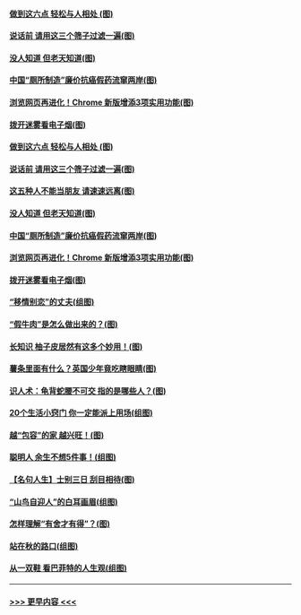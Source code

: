 #### [做到这六点 轻松与人相处 (图)](../pages/p8/907429.md?t=09190444) 
#### [说话前 请用这三个筛子过滤一遍(图)](../pages/p8/906928.md?t=09190444) 
#### [没人知道 但老天知道(图)](../pages/p8/907731.md?t=09190444) 
#### [中国“厕所制造”廉价抗癌假药流窜两岸(图)](../pages/p8/907723.md?t=09190444) 
#### [浏览网页再进化！Chrome 新版增添3项实用功能(图)](../pages/p8/907714.md?t=09190444) 
#### [拨开迷雾看电子烟(图)](../pages/p8/907427.md?t=09190444) 
#### [做到这六点 轻松与人相处 (图)](../pages/p8/907429.md?t=09190444) 
#### [说话前 请用这三个筛子过滤一遍(图)](../pages/p8/906928.md?t=09190444) 
#### [这五种人不能当朋友 请速速远离(图)](../pages/p8/907726.md?t=09190444) 
#### [没人知道 但老天知道(图)](../pages/p8/907731.md?t=09190444) 
#### [中国“厕所制造”廉价抗癌假药流窜两岸(图)](../pages/p8/907723.md?t=09190444) 
#### [浏览网页再进化！Chrome 新版增添3项实用功能(图)](../pages/p8/907714.md?t=09190444) 
#### [拨开迷雾看电子烟(图)](../pages/p8/907427.md?t=09190444) 
#### [“移情别恋”的丈夫(组图)](../pages/p8/907644.md?t=09190444) 
#### [“假牛肉”是怎么做出来的？(图)](../pages/p8/907668.md?t=09190444) 
#### [长知识 柚子皮居然有这多个妙用！(图)](../pages/p8/907425.md?t=09190444) 
#### [薯条里面有什么？英国少年竟吃瞎眼睛(图)](../pages/p8/907381.md?t=09190444) 
#### [识人术：龟背蛇腰不可交 指的是哪些人？(图)](../pages/p8/907503.md?t=09190444) 
#### [20个生活小窍门 你一定能派上用场(组图)](../pages/p8/907510.md?t=09190444) 
#### [越“包容”的家 越兴旺！(图)](../pages/p8/907328.md?t=09190444) 
#### [聪明人 余生不想5件事！(组图)](../pages/p8/907364.md?t=09190444) 
#### [【名句人生】士别三日 刮目相待(图)](../pages/p8/906988.md?t=09190444) 
#### [“山鸟自迎人”的白耳画眉(组图)](../pages/p8/907332.md?t=09190444) 
#### [怎样理解“有舍才有得”？(图)](../pages/p8/906872.md?t=09190444) 
#### [站在秋的路口(组图)](../pages/p8/906914.md?t=09190444) 
#### [从一双鞋 看巴菲特的人生观(组图)](../pages/p8/907311.md?t=09190444) 

----
#### [ >>> 更早内容 <<< ](../indexes/p8-earlier.md)
